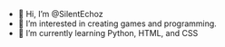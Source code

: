 - 👋 Hi, I’m @SilentEchoz
- 👀 I’m interested in creating games and programming.
- 🌱 I’m currently learning Python, HTML, and CSS
